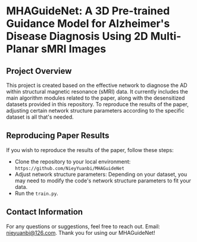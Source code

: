 # MHAGuideNet: A 3D Pre-trained Guidance Model for Alzheimer's Disease Diagnosis Using 2D Multi-Planar sMRI Images

## Project Overview
This project is created based on the effective network to diagnose the AD within structural magnetic resonance (sMRI) data. It currently includes the main algorithm modules related to the paper, along with the desensitized datasets provided in this repository. To reproduce the results of the paper, adjusting certain network structure parameters according to the specific dataset is all that's needed.

## Reproducing Paper Results
If you wish to reproduce the results of the paper, follow these steps:
- Clone the repository to your local environment:
  ``https://github.com/NieyYuanbi/MHAGuideNet``
- Adjust network structure parameters: Depending on your dataset, you may need to modify the code's network structure parameters to fit your data.
- Run the `train.py`.

## Contact Information
For any questions or suggestions, feel free to reach out.
Email: nieyuanbi@126.com. Thank you for using our MHAGuideNet!

  
